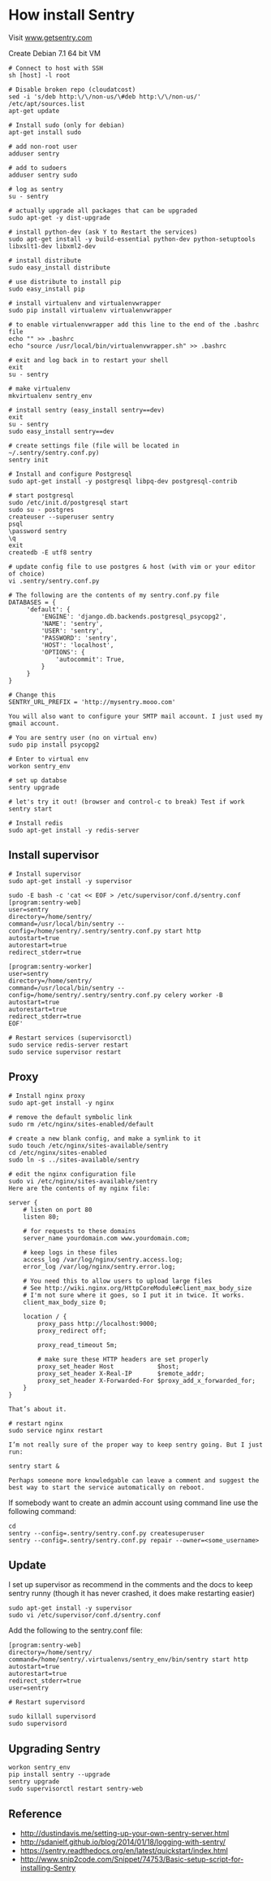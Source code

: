 How install Sentry
===
Visit www.getsentry.com

Create Debian 7.1 64 bit VM

    # Connect to host with SSH
    sh [host] -l root

    # Disable broken repo (cloudatcost) 
    sed -i 's/deb http:\/\/non-us/\#deb http:\/\/non-us/' /etc/apt/sources.list
    apt-get update

    # Install sudo (only for debian)
    apt-get install sudo
    
    # add non-root user
    adduser sentry

    # add to sudoers
    adduser sentry sudo

    # log as sentry
    su - sentry

    # actually upgrade all packages that can be upgraded
    sudo apt-get -y dist-upgrade

    # install python-dev (ask Y to Restart the services)
    sudo apt-get install -y build-essential python-dev python-setuptools libxslt1-dev libxml2-dev

    # install distribute
    sudo easy_install distribute

    # use distribute to install pip
    sudo easy_install pip

    # install virtualenv and virtualenvwrapper
    sudo pip install virtualenv virtualenvwrapper

    # to enable virtualenvwrapper add this line to the end of the .bashrc file
    echo "" >> .bashrc
    echo "source /usr/local/bin/virtualenvwrapper.sh" >> .bashrc

    # exit and log back in to restart your shell
    exit
    su - sentry

    # make virtualenv
    mkvirtualenv sentry_env
    
    # install sentry (easy_install sentry==dev)
    exit
    su - sentry
    sudo easy_install sentry==dev

    # create settings file (file will be located in ~/.sentry/sentry.conf.py)
    sentry init
    
    # Install and configure Postgresql 
    sudo apt-get install -y postgresql libpq-dev postgresql-contrib
    
    # start postgresql
    sudo /etc/init.d/postgresql start
    sudo su - postgres
    createuser --superuser sentry
    psql
    \password sentry
    \q
    exit
    createdb -E utf8 sentry

    # update config file to use postgres & host (with vim or your editor of choice)
    vi .sentry/sentry.conf.py
    
    # The following are the contents of my sentry.conf.py file
    DATABASES = {
         'default': {
             'ENGINE': 'django.db.backends.postgresql_psycopg2',
             'NAME': 'sentry',
             'USER': 'sentry',
             'PASSWORD': 'sentry',
             'HOST': 'localhost',
             'OPTIONS': {
                 'autocommit': True,
             }
         }
    }

    # Change this
    SENTRY_URL_PREFIX = 'http://mysentry.mooo.com' 

    You will also want to configure your SMTP mail account. I just used my gmail account.

    # You are sentry user (no on virtual env)
    sudo pip install psycopg2

    # Enter to virtual env
    workon sentry_env

    # set up databse
    sentry upgrade

    # let's try it out! (browser and control-c to break) Test if work
    sentry start
     
    # Install redis
    sudo apt-get install -y redis-server
    
    
Install supervisor
---

    # Install supervisor
    sudo apt-get install -y supervisor
    
    sudo -E bash -c 'cat << EOF > /etc/supervisor/conf.d/sentry.conf
    [program:sentry-web]
    user=sentry
    directory=/home/sentry/
    command=/usr/local/bin/sentry --config=/home/sentry/.sentry/sentry.conf.py start http
    autostart=true
    autorestart=true
    redirect_stderr=true
     
    [program:sentry-worker]
    user=sentry
    directory=/home/sentry/
    command=/usr/local/bin/sentry --config=/home/sentry/.sentry/sentry.conf.py celery worker -B
    autostart=true
    autorestart=true
    redirect_stderr=true
    EOF'
    
    # Restart services (supervisorctl)
    sudo service redis-server restart
    sudo service supervisor restart
    
Proxy
---
    # Install nginx proxy
    sudo apt-get install -y nginx

    # remove the default symbolic link
    sudo rm /etc/nginx/sites-enabled/default

    # create a new blank config, and make a symlink to it
    sudo touch /etc/nginx/sites-available/sentry
    cd /etc/nginx/sites-enabled
    sudo ln -s ../sites-available/sentry

    # edit the nginx configuration file
    sudo vi /etc/nginx/sites-available/sentry
    Here are the contents of my nginx file:

    server {
        # listen on port 80
        listen 80;
    
        # for requests to these domains
        server_name yourdomain.com www.yourdomain.com;
    
        # keep logs in these files
        access_log /var/log/nginx/sentry.access.log;
        error_log /var/log/nginx/sentry.error.log;
    
        # You need this to allow users to upload large files
        # See http://wiki.nginx.org/HttpCoreModule#client_max_body_size
        # I'm not sure where it goes, so I put it in twice. It works.
        client_max_body_size 0;

        location / {
            proxy_pass http://localhost:9000;
            proxy_redirect off;
    
            proxy_read_timeout 5m;
    
            # make sure these HTTP headers are set properly
            proxy_set_header Host            $host;
            proxy_set_header X-Real-IP       $remote_addr;
            proxy_set_header X-Forwarded-For $proxy_add_x_forwarded_for;
        }
    }

    That’s about it.

    # restart nginx
    sudo service nginx restart
    
    I’m not really sure of the proper way to keep sentry going. But I just run:

    sentry start &

    Perhaps someone more knowledgable can leave a comment and suggest the
    best way to start the service automatically on reboot.


If somebody want to create an admin account using command line use the following command:

    cd
    sentry --config=.sentry/sentry.conf.py createsuperuser
    sentry --config=.sentry/sentry.conf.py repair --owner=<some_username>

Update
---
I set up supervisor as recommend in the comments and the docs to keep sentry runny (though it has never crashed, it does make restarting easier)

    sudo apt-get install -y supervisor
    sudo vi /etc/supervisor/conf.d/sentry.conf

Add the following to the sentry.conf file:

    [program:sentry-web]
    directory=/home/sentry/
    command=/home/sentry/.virtualenvs/sentry_env/bin/sentry start http
    autostart=true
    autorestart=true
    redirect_stderr=true
    user=sentry
    
    # Restart supervisord

    sudo killall supervisord
    sudo supervisord

Upgrading Sentry
---
    workon sentry_env
    pip install sentry --upgrade
    sentry upgrade
    sudo supervisorctl restart sentry-web
    
Reference
---
* http://dustindavis.me/setting-up-your-own-sentry-server.html
* http://sdanielf.github.io/blog/2014/01/18/logging-with-sentry/
* https://sentry.readthedocs.org/en/latest/quickstart/index.html
* http://www.snip2code.com/Snippet/74753/Basic-setup-script-for-installing-Sentry


